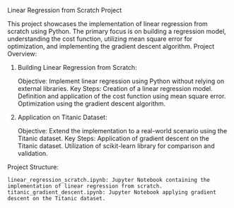 Linear Regression from Scratch Project

This project showcases the implementation of linear regression from scratch using Python. The primary focus is on building a regression model, understanding the cost function, utilizing mean square error for optimization, and implementing the gradient descent algorithm.
Project Overview:
1. Building Linear Regression from Scratch:

    Objective: Implement linear regression using Python without relying on external libraries.
    Key Steps:
        Creation of a linear regression model.
        Definition and application of the cost function using mean square error.
        Optimization using the gradient descent algorithm.

2. Application on Titanic Dataset:

    Objective: Extend the implementation to a real-world scenario using the Titanic dataset.
    Key Steps:
        Application of gradient descent on the Titanic dataset.
        Utilization of scikit-learn library for comparison and validation.

Project Structure:

    linear_regression_scratch.ipynb: Jupyter Notebook containing the implementation of linear regression from scratch.
    titanic_gradient_descent.ipynb: Jupyter Notebook applying gradient descent on the Titanic dataset.
